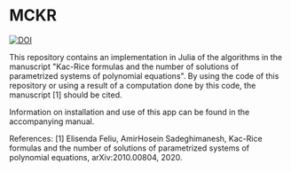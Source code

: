 # MCKR
[![DOI](https://zenodo.org/badge/DOI/10.5281/zenodo.4085079.svg)](https://doi.org/10.5281/zenodo.4085079)

This repository contains an implementation in Julia of the algorithms in the manuscript "Kac-Rice formulas and the number of solutions of parametrized systems of polynomial equations". By using the code of this repository or using a result of a computation done by this code, the manuscript [1] should be cited.

Information on installation and use of this app can be found in the accompanying manual.

References: 
[1] Elisenda Feliu, AmirHosein Sadeghimanesh, Kac-Rice formulas and the number of solutions of parametrized systems of polynomial equations, arXiv:2010.00804, 2020.

